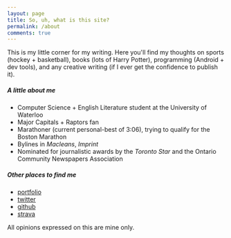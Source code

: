 ```yaml
---
layout: page
title: So, uh, what is this site?
permalink: /about
comments: true
---
```


<div class="row justify-content-between">
<div class="col-md-8 pr-5">

<p>This is my little corner for my writing. Here you'll find my thoughts on sports (hockey + basketball), books (lots of Harry Potter), programming (Android + dev tools), and any creative writing (if I ever get the confidence to publish it).</p>

<h5>A little about me</h5>

<ul>
<li>Computer Science + English Literature student at the University of Waterloo</li>
<li>Major Capitals + Raptors fan</li>
<li>Marathoner (current personal-best of 3:06), trying to qualify for the Boston Marathon</li>
<li>Bylines in <i>Macleans</i>, <i>Imprint</i></li>
<li>Nominated for journalistic awards by the <i>Toronto Star</i> and the Ontario Community Newspapers Association</li>
</ul>

<h5>Other places to find me</h5>
<ul>
<li><a href="https://me.torva.run">portfolio</a></li>
<li><a href="https://twitter.com/torvarun">twitter</a></li>
<li><a href="https://github.com/torvarun">github</a></li>
<li><a href="https://www.strava.com/athletes/torvarun">strava</a></li>
</ul>

<p>All opinions expressed on this are mine only.</p>

</div>
</div>
